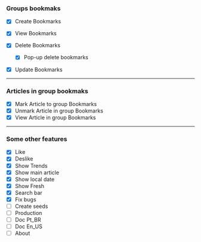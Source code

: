 ### Groups bookmaks

- [x] Create Bookmarks
- [x] View Bookmarks
- [x] Delete Bookmarks

  - [x] Pop-up delete bookmarks

- [x] Update Bookmarks

---

### Articles in group bookmaks

- [x] Mark Article to group Bookmarks
- [x] Unmark Article in group Bookmarks
- [x] View Article in group Bookmarks

---

### Some other features

- [x] Like
- [x] Deslike
- [x] Show Trends
- [x] Show main article
- [x] Show local date
- [x] Show Fresh
- [x] Search bar
- [x] Fix bugs
- [ ] Create seeds
- [ ] Production
- [ ] Doc Pt_BR
- [ ] Doc En_US
- [ ] About
